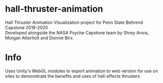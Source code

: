 # hall-thruster-animation
Hall Thruster Animation Visualization project for Penn State Behrend Capstone 2019-2020  
Developed alongside the NASA Psyche Capstone team by Shrey Arora, Morgan Atterholt and Donnie Birx.


# Info
Uses Unity's WebGL modules to export animation to web version for use on sites to demonstrate the benefits and uses of hall-effects thrusters
